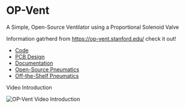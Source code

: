 # OP-Vent
A Simple, Open-Source Ventilator using a Proportional Solenoid Valve

Information gatrherd from https://op-vent.stanford.edu/ check it out!

- [Code](/code)
- [PCB Design](/pcb-design)
- [Documentation](https://op-vent.stanford.edu/docs/need.html)
- [Open-Source Pneumatics](open-source-pneumatics)
- [Off-the-Shelf Pneumatics](off-the-shelf-pneumatics)

Video Introduction

![OP-Vent Video Introduction](https://img.youtube.com/vi/vAR43ow1w0Q/0.jpg)
